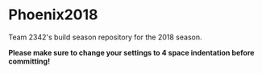 # Phoenix2018
Team 2342's build season repository for the 2018 season.

**Please make sure to change your settings to 4 space indentation before committing!**
